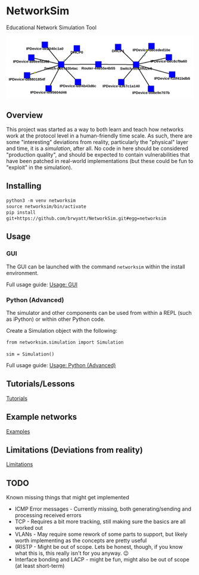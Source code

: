 # NetworkSim
Educational Network Simulation Tool

![header](./header.gif)

## Overview
This project was started as a way to both learn and teach how networks work at the protocol level in a human-friendly time scale. As such, there are some "interesting" deviations from reality, particularly the "physical" layer and time, it is a _simulation_, after all. No code in here should be considered "production quality", and should be expected to contain vulnerabilities that have been patched in real-world implementations (but these could be fun to "exploit" in the simulation).

## Installing

```
python3 -m venv networksim
source networksim/bin/activate
pip install git+https://github.com/brwyatt/NetworkSim.git#egg=networksim
```

## Usage
### GUI

The GUI can be launched with the command `networksim` within the install environment.

Full usage guide: [Usage: GUI](https://github.com/brwyatt/NetworkSim/wiki/Usage:-GUI)

### Python (Advanced)

The simulator and other components can be used from within a REPL (such as iPython) or within other Python code.

Create a Simulation object with the following:

```
from networksim.simulation import Simulation

sim = Simulation()
```

Full usage guide: [Usage: Python (Advanced)](https://github.com/brwyatt/NetworkSim/wiki/Usage:-Python-(Advanced))

## Tutorials/Lessons

[Tutorials](https://github.com/brwyatt/NetworkSim/wiki#tutorialslessons)

## Example networks

[Examples](https://github.com/brwyatt/NetworkSim/wiki#example-networks)

## Limitations (Deviations from reality)

[Limitations](https://github.com/brwyatt/NetworkSim/wiki#limitations-deviations-from-reality)

## TODO
Known missing things that might get implemented

* ICMP Error messages - Currently missing, both generating/sending and processing received errors
* TCP - Requires a bit more tracking, still making sure the basics are all worked out
* VLANs - May require some rework of some parts to support, but likely worth implementing as the concepts are pretty useful
* (R)STP - Might be out of scope. Lets be honest, though, if you know what this is, this really isn't for you anyway. 😉
* Interface bonding and LACP - might be fun, might also be out of scope (at least short-term)
